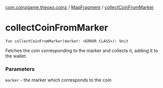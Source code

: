 [com.coinzgame.theoxo.coinz](../index.md) / [MapFragment](index.md) / [collectCoinFromMarker](.)

# collectCoinFromMarker

`fun collectCoinFromMarker(marker: <ERROR CLASS>): Unit`

Fetches the coin corresponding to the marker and collects it, adding it to the wallet.

### Parameters

`marker` - the marker which corresponds to the coin
